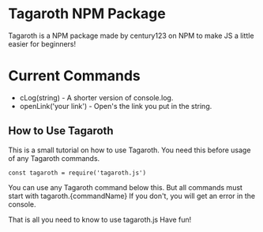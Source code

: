 # Tagaroth NPM Package

Tagaroth is a NPM package made by century123 on NPM to make JS a little easier for beginners!

# Current Commands
* cLog(string) - A shorter version of console.log.
* openLink('your link') - Open's the link you put in the string.

## How to Use Tagaroth

This is a small tutorial on how to use Tagaroth.
You need this before usage of any Tagaroth commands.

`const tagaroth = require('tagaroth.js')`

You can use any Tagaroth command below this. But all commands must start with tagaroth.{commandName}
If you don't, you will get an error in the console.

That is all you need to know to use tagaroth.js
Have fun!